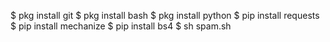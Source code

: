 $ pkg install git
$ pkg install bash
$ pkg install python
$ pip install requests
$ pip install mechanize
$ pip install bs4
$ sh spam.sh
